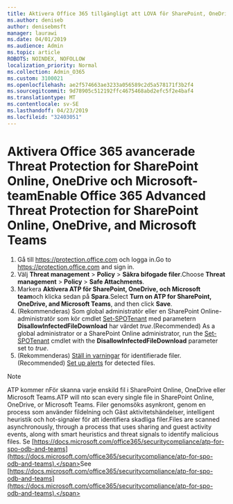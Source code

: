 ```yaml
---
title: Aktivera Office 365 tillgängligt att LOVA för SharePoint, OneDrive och Microsoft-team
ms.author: deniseb
author: denisebmsft
manager: laurawi
ms.date: 04/01/2019
ms.audience: Admin
ms.topic: article
ROBOTS: NOINDEX, NOFOLLOW
localization_priority: Normal
ms.collection: Admin_O365
ms.custom: 3100021
ms.openlocfilehash: ae2f574663ae3233a056589c2d5a578171f3b2f4
ms.sourcegitcommit: 9d78905c512192ffc4675468abd2efc5f2e4baf4
ms.translationtype: MT
ms.contentlocale: sv-SE
ms.lasthandoff: 04/23/2019
ms.locfileid: "32403051"
---
```

# <a name="enable-office-365-advanced-threat-protection-for-sharepoint-online-onedrive-and-microsoft-teams"></a><span data-ttu-id="b3381-102">Aktivera Office 365 avancerade Threat Protection for SharePoint Online, OneDrive och Microsoft-team</span><span class="sxs-lookup"><span data-stu-id="b3381-102">Enable Office 365 Advanced Threat Protection for SharePoint Online, OneDrive, and Microsoft Teams</span></span>

1. <span data-ttu-id="b3381-103">Gå till https://protection.office.com och logga in.</span><span class="sxs-lookup"><span data-stu-id="b3381-103">Go to https://protection.office.com and sign in.</span></span>
2. <span data-ttu-id="b3381-104">Välj **Threat management** > **Policy** > **Säkra bifogade filer**.</span><span class="sxs-lookup"><span data-stu-id="b3381-104">Choose **Threat management** > **Policy** > **Safe Attachments**.</span></span>
3. <span data-ttu-id="b3381-105">Markera **Aktivera ATP för SharePoint, OneDrive, och Microsoft team**och klicka sedan på **Spara**.</span><span class="sxs-lookup"><span data-stu-id="b3381-105">Select **Turn on ATP for SharePoint, OneDrive, and Microsoft Teams**, and then click **Save**.</span></span>
4. <span data-ttu-id="b3381-106">(Rekommenderas) Som global administratör eller en SharePoint Online-administratör som kör cmdlet [Set-SPOTenant](https://docs.microsoft.com/powershell/module/sharepoint-online/Set-SPOTenant?view=sharepoint-ps) med parametern **DisallowInfectedFileDownload** har värdet *true*.</span><span class="sxs-lookup"><span data-stu-id="b3381-106">(Recommended) As a global administrator or a SharePoint Online administrator, run the [Set-SPOTenant](https://docs.microsoft.com/powershell/module/sharepoint-online/Set-SPOTenant?view=sharepoint-ps) cmdlet with the **DisallowInfectedFileDownload** parameter set to *true*.</span></span>
5. <span data-ttu-id="b3381-107">(Rekommenderas) [Ställ in varningar](https://docs.microsoft.com/office365/securitycompliance/turn-on-atp-for-spo-odb-and-teams#set-up-alerts-for-detected-files) för identifierade filer.</span><span class="sxs-lookup"><span data-stu-id="b3381-107">(Recommended) [Set up alerts](https://docs.microsoft.com/office365/securitycompliance/turn-on-atp-for-spo-odb-and-teams#set-up-alerts-for-detected-files) for detected files.</span></span>

> [!NOTE]
> <span data-ttu-id="b3381-108">ATP kommer nFör skanna varje enskild fil i SharePoint Online, OneDrive eller Microsoft Teams.</span><span class="sxs-lookup"><span data-stu-id="b3381-108">ATP will nto scan every single file in SharePoint Online, OneDrive, or Microsoft Teams.</span></span> <span data-ttu-id="b3381-109">Filer genomsöks asynkront, genom en process som använder fildelning och Gäst aktivitetshändelser, intelligent heuristik och hot-signaler för att identifiera skadliga filer.</span><span class="sxs-lookup"><span data-stu-id="b3381-109">Files are scanned asynchronously, through a process that uses sharing and guest activity events, along with smart heuristics and threat signals to identify malicious files.</span></span> <span data-ttu-id="b3381-110">Se [https://docs.microsoft.com/office365/securitycompliance/atp-for-spo-odb-and-teams](https://docs.microsoft.com/office365/securitycompliance/atp-for-spo-odb-and-teams).</span><span class="sxs-lookup"><span data-stu-id="b3381-110">See [https://docs.microsoft.com/office365/securitycompliance/atp-for-spo-odb-and-teams](https://docs.microsoft.com/office365/securitycompliance/atp-for-spo-odb-and-teams).</span></span>